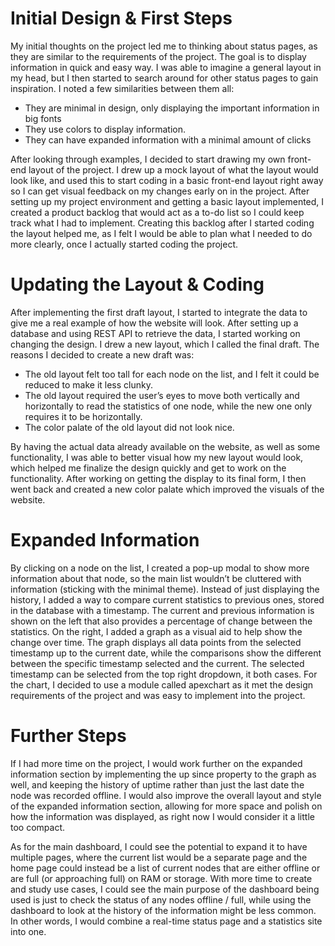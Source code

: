 # Initial Design & First Steps
My initial thoughts on the project led me to thinking about status pages, as they are similar to the requirements of the project. The goal is to display information in quick and easy way. I was able to imagine a general layout in my head, but I then started to search around for other status pages to gain inspiration.  I noted a few similarities between them all: 
- They are minimal in design, only displaying the important information in big fonts
- They use colors to display information.
- They can have expanded information with a minimal amount of clicks

After looking through examples, I decided to start drawing my own front-end layout of the project. I drew up a mock layout of what the layout would look like, and used this to start coding in a basic front-end layout right away so I can get visual feedback on my changes early on in the project. After setting up my project environment and getting a basic layout implemented, I created a product backlog that would act as a to-do list so I could keep track what I had to implement. Creating this backlog after I started coding the layout helped me, as I felt I would be able to plan what I needed to do more clearly, once I actually started coding the project.

# Updating the Layout & Coding
After implementing the first draft layout, I started to integrate the data to give me a real example of how the website will look. After setting up a database and using REST API to retrieve the data, I started working on changing the design. I drew a new layout, which I called the final draft. The reasons I decided to create a new draft was:
- The old layout felt too tall for each node on the list, and I felt it could be reduced to make it less clunky. 
- The old layout required the user’s eyes to move both vertically and horizontally to read the statistics of one node, while the new one only requires it to be horizontally.
- The color palate of the old layout did not look nice.

By having the actual data already available on the website, as well as some functionality, I was able to better visual how my new layout would look, which helped me finalize the design quickly and get to work on the functionality. After working on getting the display to its final form, I then went back and created a new color palate which improved the visuals of the website. 

# Expanded Information
By clicking on a node on the list, I created a pop-up modal to show more information about that node, so the main list wouldn’t be cluttered with information (sticking with the minimal theme). Instead of just displaying the history, I added a way to compare current statistics to previous ones, stored in the database with a timestamp. The current and previous information is shown on the left that also provides a percentage of change between the statistics. On the right, I added a graph as a visual aid to help show the change over time. The graph displays all data points from the selected timestamp up to the current date, while the comparisons show the different between the specific timestamp selected and the current. The selected timestamp can be selected from the top right dropdown, it both cases. For the chart, I decided to use a module called apexchart as it met the design requirements of the project and was easy to implement into the project. 

# Further Steps
If I had more time on the project, I would work further on the expanded information section by implementing the up since property to the graph as well, and keeping the history of uptime rather than just the last date the node was recorded offline. I would also improve the overall layout and style of the expanded information section, allowing for more space and polish on how the information was displayed, as right now I would consider it a little too compact.

As for the main dashboard, I could see the potential to expand it to have multiple pages, where the current list would be a separate page and the home page could instead be a list of current nodes that are either offline or are full (or approaching full) on RAM or storage. With more time to create and study use cases, I could see the main purpose of the dashboard being used is just to check the status of any nodes offline / full, while using the dashboard to look at the history of the information might be less common. In other words, I would combine a real-time status page and a statistics site into one.